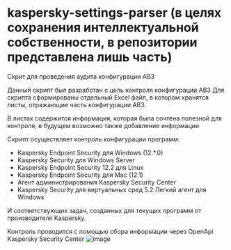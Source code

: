 # kaspersky-settings-parser (в целях сохранения интеллектуальной собственности, в репозитории представлена лишь часть)
Скрит для проведения аудита конфигурации АВЗ

Данный скрипт был разработан с цель контроля конфигурации АВЗ
Для скрипта сформированы отдельный Excel файл, в котором хранятся листы,
отражающие часть конфигурации АВЗ.

В листах содержится информация, которая была сочтена полезной для контроля,
в будущем возможно также добавление информации

Скрипт осуществляет контроль конфигурации программ:
 - Kaspersky Endpoint Security для Windows (12.*.0)
 - Kaspersky Security для Windows Server
 - Kaspersky Endpoint Security 12.2 для Linux
 - Kaspersky Endpoint Security для Mac (12.1)
 - Агент администрирования Kaspersky Security Center
 - Kaspersky Security для виртуальных сред 5.2 Легкий агент для Windows

 И соответствующих задач, созданных для текущих программ от производителя Kaspersky.

 Контроль проводится с помощью сбора информации через OpenApi Kaspersky Security Center
![image](https://github.com/user-attachments/assets/644daf54-176d-4594-b86a-90702b398bb9)
